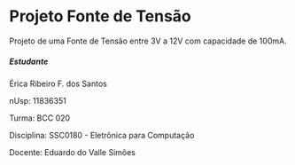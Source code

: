 # Projeto Fonte de Tensão
Projeto de uma Fonte de Tensão entre 3V a 12V com capacidade de 100mA.

##### Estudante
Érica Ribeiro F. dos Santos 

nUsp: 11836351

Turma: BCC 020

Disciplina: SSC0180 - Eletrônica para Computação

Docente: Eduardo do Valle Simões


